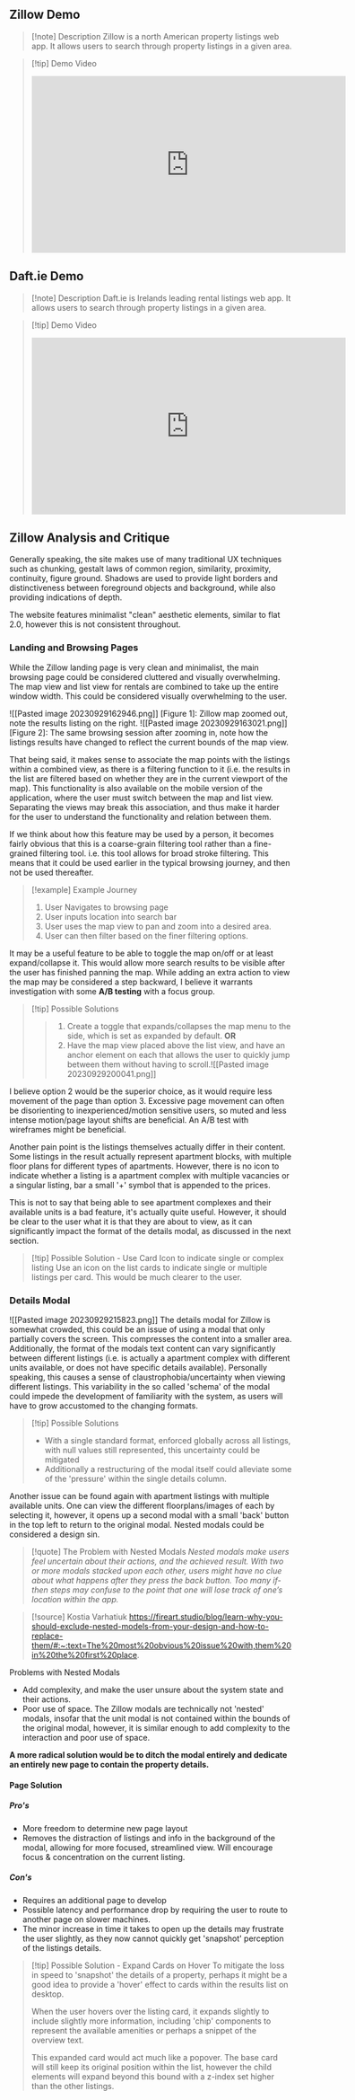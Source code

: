 ## Zillow Demo
> [!note] Description
> Zillow is a north American property listings web app. It allows users to search through property listings in a given area. 

>[!tip] Demo Video 
><iframe width="560" height="315" src="https://www.youtube.com/embed/p4hWjYcUNzE?si=ejbONkswtFcEB3CU" title="YouTube video player" frameborder="0" allow="accelerometer; autoplay; clipboard-write; encrypted-media; gyroscope; picture-in-picture; web-share" allowfullscreen></iframe>
## Daft.ie Demo
>[!note] Description
>Daft.ie is Irelands leading rental listings web app. It allows users to search through property listings in a given area.

> [!tip] Demo Video
> <iframe width="560" height="315" src="https://www.youtube.com/embed/Hof2qcAWqi4?si=REJesSF5yGyJ52F7" title="YouTube video player" frameborder="0" allow="accelerometer; autoplay; clipboard-write; encrypted-media; gyroscope; picture-in-picture; web-share" allowfullscreen></iframe>

## Zillow Analysis and Critique
Generally speaking, the site makes use of many traditional UX techniques such as chunking, gestalt laws of common region, similarity, proximity, continuity, figure ground. Shadows are used to provide light borders and distinctiveness between foreground objects and background, while also providing indications of depth.

The website features minimalist "clean" aesthetic elements, similar to flat 2.0, however this is not consistent throughout.
### Landing and Browsing Pages
While the Zillow landing page is very clean and minimalist, the main browsing page could be considered cluttered and visually overwhelming. The map view and list view for rentals are combined to take up the entire window width. This could be considered visually overwhelming to the user. 

![[Pasted image 20230929162946.png]]
[Figure 1]: Zillow map zoomed out, note the results listing on the right.
![[Pasted image 20230929163021.png]]
[Figure 2]: The same browsing session after zooming in, note how the listings results have changed to reflect the current bounds of the map view.

That being said, it makes sense to associate the map points with the listings within a combined view, as there is a filtering function to it (i.e. the results in the list are filtered based on whether they are in the current viewport of the map). This functionality is also available on the mobile version of the application, where the user must switch between the map and list view.  Separating the views may break this association, and thus make it harder for the user to understand the functionality and relation between them.

If we think about how this feature may be used by a person, it becomes fairly obvious that this is a coarse-grain filtering tool rather than a fine-grained filtering tool. i.e. this tool allows for broad stroke filtering. This means that it could be used earlier in the typical browsing journey, and then not be used thereafter.

> [!example] Example Journey
> 1. User Navigates to browsing page
> 2. User inputs location into search bar
> 3. User uses the map view to pan and zoom into a desired area.
> 4. User can then filter based on the finer filtering options.

It may be a useful feature to be able to toggle the map on/off or at least expand/collapse it. This would allow more search results to be visible after the user has finished panning the map. While adding an extra action to view the map may be considered a step backward, I believe it warrants investigation with some **A/B testing** with a focus group.

> [!tip] Possible Solutions
> > 1. Create a toggle that expands/collapses the map menu to the side, which is set as expanded by default.
> > 	**OR**
> > 2. Have the map view placed above the list view, and have an anchor element on each that allows the user to quickly jump between them without having to scroll.![[Pasted image 20230929200041.png]]

I believe option 2 would be the superior choice, as it would require less movement of the page than option 3. Excessive page movement can often be disorienting to inexperienced/motion sensitive users, so muted and less intense motion/page layout shifts are beneficial. An A/B test with wireframes might be beneficial.

Another pain point is the listings themselves actually differ in their content. Some listings in the result actually represent apartment blocks, with multiple floor plans for different types of apartments. However, there is no icon to indicate whether a listing is a apartment complex with multiple vacancies or a singular listing, bar a small '+' symbol that is appended to the prices.

This is not to say that being able to see apartment complexes and their available units is a bad feature, it's actually quite useful. However, it should be clear to the user what it is that they are about to view, as it can significantly impact the format of the details modal, as discussed in the next section.

> [!tip] Possible Solution - Use Card Icon to indicate single or complex listing
> Use an icon on the list cards to indicate single or multiple listings per card. This would be much clearer to the user.
### Details Modal

![[Pasted image 20230929215823.png]]
The details modal for Zillow is somewhat crowded, this could be an issue of using a modal that only partially covers the screen. This compresses the content into a smaller area. Additionally, the format of the modals text content can vary significantly between different listings (i.e. is actually a apartment complex with different units available, or does not have specific details available). Personally speaking, this causes a sense of claustrophobia/uncertainty when viewing different listings. This variability in the so called 'schema' of the modal could impede the development of familiarity with the system, as users will have to grow accustomed to the changing formats. 

> [!tip] Possible Solutions
> - With a single standard format, enforced globally across all listings, with null values still represented, this uncertainty could be mitigated
> - Additionally a restructuring of the modal itself could alleviate some of the 'pressure' within the single details column.


Another issue can be found again with apartment listings with multiple available units. One can view the different floorplans/images of each by selecting it, however, it opens up a second modal with a small 'back' button in the top left to return to the original modal. Nested modals could be considered a design sin.


> [!quote] The Problem with Nested Modals
> *Nested modals make users feel uncertain about their actions, and the achieved result. With two or more modals stacked upon each other, users might have no clue about what happens after they press the back button. Too many if-then steps may confuse to the point that one will lose track of one’s location within the app.*

> [!source] Kostia Varhatiuk
> https://fireart.studio/blog/learn-why-you-should-exclude-nested-models-from-your-design-and-how-to-replace-them/#:~:text=The%20most%20obvious%20issue%20with,them%20in%20the%20first%20place.

Problems with Nested Modals
- Add complexity, and make the user unsure about the system state and their actions.
- Poor use of space.
The Zillow modals are technically not 'nested' modals, insofar that the unit modal is not contained within the bounds of the original modal, however, it is similar enough to add complexity to the interaction and poor use of space.

**A more radical solution would be to ditch the modal entirely and dedicate an entirely new page to contain the property details.**

#### Page Solution
##### Pro's
- More freedom to determine new page layout
- Removes the distraction of listings and info in the background of the modal, allowing for more focused, streamlined view. Will encourage focus & concentration on the current listing.
##### Con's
- Requires an additional page to develop
- Possible latency and performance drop by requiring the user to route to another page on slower machines.
- The minor increase in time it takes to open up the details may frustrate the user slightly, as they now cannot quickly get 'snapshot' perception of the listings details.

> [!tip] Possible Solution - Expand Cards on Hover
> To mitigate the loss in speed to 'snapshot' the details of a property, perhaps it might be a good idea to provide a 'hover' effect to cards within the results list on desktop. 
> 
> When the user hovers over the listing card, it expands slightly to include slightly more information, including 'chip' components to represent the available amenities or perhaps a snippet of the overview text.
> 
> This expanded card would act much like a popover. The base card will still keep its original position within the list, however the child elements will expand beyond this bound with a z-index set higher than the other listings.

